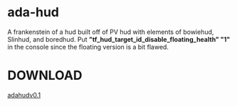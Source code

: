 # ada-hud
A frankenstein of a hud built off of PV hud with elements of bowiehud, Slinhud, and boredhud.
Put **"tf_hud_target_id_disable_floating_health" "1"** in the console since the floating version is a bit flawed.
# DOWNLOAD
[adahudv0.1](https://github.com/aayerdotorg/ada-hud/releases/download/v0.1/adahud-master.zip)
